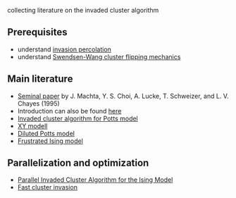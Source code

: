 collecting literature on the invaded cluster algorithm

## Prerequisites

* understand [invasion percolation](http://www.physics.purdue.edu/flow/MMproject/Wilkinson1983.pdf)
* understand [Swendsen-Wang cluster flipping mechanics](https://en.wikipedia.org/wiki/Swendsen%E2%80%93Wang_algorithm)

## Main literature


* [Seminal paper](https://journals.aps.org/prl/abstract/10.1103/PhysRevLett.75.2792) by J. Machta, Y. S. Choi, A. Lucke, T. Schweizer, and L. V. Chayes (1995)
* Introduction can also be found [here](https://arxiv.org/pdf/cond-mat/9703179.pdf)
* [Invaded cluster algorithm for Potts model](https://www.math.ucla.edu/~lchayes/lchayes_website_folder/old_publications_folder/ic_potts_96.pdf)
* [XY modell](https://journals.aps.org/pre/abstract/10.1103/PhysRevE.65.026702)
* [Diluted Potts model](https://journals.aps.org/pre/abstract/10.1103/PhysRevE.76.011103)
* [Frustrated Ising model](https://journals.aps.org/pre/abstract/10.1103/PhysRevE.57.88)

## Parallelization and optimization

* [Parallel Invaded Cluster Algorithm for the Ising Model](https://arxiv.org/pdf/cond-mat/9806127.pdf)
* [Fast cluster invasion](https://hal.archives-ouvertes.fr/hal-01653926/document)